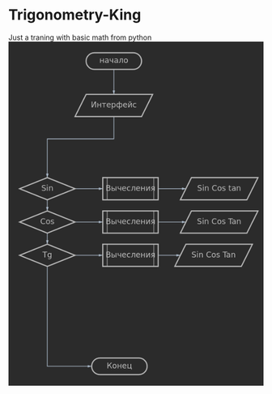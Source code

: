 # Trigonometry-King
Just a traning with basic math from python
![Alt-текст](https://github.com/Detectivevincent/Trigonometry-King/blob/f2e6d5ff056f7ff4b5191bbe9eb26329b4fcac1c/diagram.png "")

